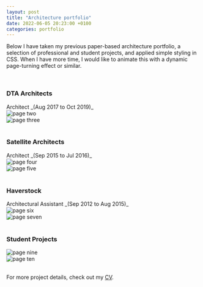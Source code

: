 ```yaml
---
layout: post
title: "Architecture portfolio"
date: 2022-06-05 20:23:00 +0100
categories: portfolio
---
```


Below I have taken my previous paper-based architecture portfolio, a selection of professional and student projects, and applied simple styling in CSS. When I have more time, I would like to animate this with a dynamic page-turning effect or similar.

<br>

<h3>DTA Architects</h3>
Architect _(Aug 2017 to Oct 2019)_
  <div class="card pink">
    <img src="../../../../public/pages/02.png" alt="page two" />
  </div>

  <div class="card pink">
    <img src="../../../../public/pages/03.png" alt="page three" />
  </div>

<br>

<h3>Satellite Architects</h3> 
Architect _(Sep 2015 to Jul 2016)_
  <div class="card pink">
    <img src="../../../../public/pages/04.png" alt="page four" />
  </div>

  <div class="card pink">
    <img src="../../../../public/pages/05.png" alt="page five" />
  </div>

<br>

<h3>Haverstock</h3>
Architectural Assistant _(Sep 2012 to Aug 2015)_
  <div class="card pink">
    <img src="../../../../public/pages/06.png" alt="page six" />
  </div>

  <div class="card pink">
    <img src="../../../../public/pages/07.png" alt="page seven" />
  </div>

<br>

<h3>Student Projects</h3>

  <div class="card pink">
    <img src="../../../../public/pages/09.png" alt="page nine" />
  </div>

  <div class="card pink">
    <img src="../../../../public/pages/10.png" alt="page ten" />
  </div>

<br>

For more project details, check out my [CV](https://mmguinness.github.io/portfolio/CV/#employment).
